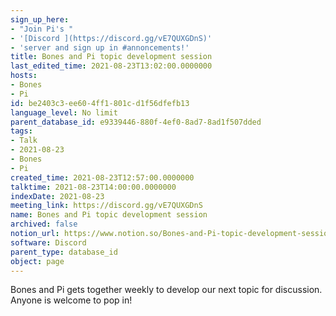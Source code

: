 ```yaml
---
sign_up_here:
- "Join Pi's "
- '[Discord ](https://discord.gg/vE7QUXGDnS)'
- 'server and sign up in #annoncements!'
title: Bones and Pi topic development session
last_edited_time: 2021-08-23T13:02:00.0000000
hosts:
- Bones
- Pi
id: be2403c3-ee60-4ff1-801c-d1f56dfefb13
language_level: No limit
parent_database_id: e9339446-880f-4ef0-8ad7-8ad1f507dded
tags:
- Talk
- 2021-08-23
- Bones
- Pi
created_time: 2021-08-23T12:57:00.0000000
talktime: 2021-08-23T14:00:00.0000000
indexDate: 2021-08-23
meeting_link: https://discord.gg/vE7QUXGDnS
name: Bones and Pi topic development session
archived: false
notion_url: https://www.notion.so/Bones-and-Pi-topic-development-session-be2403c3ee604ff1801cd1f56dfefb13
software: Discord
parent_type: database_id
object: page
---
```


Bones and Pi gets together weekly to develop our next topic for discussion.
Anyone is welcome to pop in!










